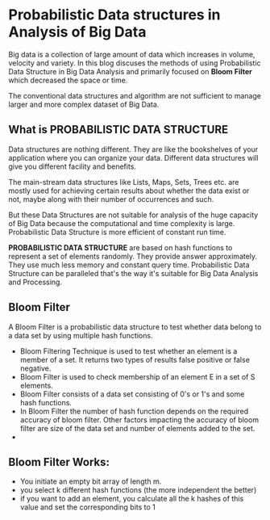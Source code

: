 
# Probabilistic Data structures in Analysis of Big Data
Big data is a collection of large amount of data which increases in volume, velocity and variety. In this blog discuses the methods of using Probabilistic Data Structure in Big Data Analysis and primarily focused on **Bloom Filter** which decreased the space or time.

The conventional data structures and algorithm are not sufficient to manage larger and more complex dataset of Big Data.

## What is PROBABILISTIC DATA STRUCTURE
Data structures are nothing different. They are like the bookshelves of your application where you can organize your data. Different data structures will give you different facility and benefits. 

The main-stream data structures like Lists, Maps, Sets, Trees etc. are mostly used for achieving certain results about whether the data exist or not, maybe along with their number of occurrences and such.

But these Data Structures are not suitable for analysis of the huge capacity of Big Data because the computational and time complexity is large. Probabilistic Data Structure is more efficient of constant run time.

**PROBABILISTIC DATA STRUCTURE**  are based on hash functions to represent a set of elements randomly. They provide answer approximately. They use much less memory and constant query time. Probabilistic Data Structure can be paralleled that's the way it's  suitable for Big Data Analysis and Processing.

## Bloom Filter
A Bloom Filter is a probabilistic data structure to test whether data belong to a data set by using multiple hash functions. 

 - Bloom Filtering Technique is used to test whether an element is a member of a set. It returns two types of results false positive or false negative.
 - Bloom Filter is used to check membership of an element E in a set of S elements.
 - Bloom Filter consists of a data set consisting of 0's or 1's and some
   hash functions.
 - In Bloom Filter the number of hash function depends on the required accuracy of bloom filter. Other factors impacting the accuracy of bloom filter are size of the data set and number of elements added to the set.
 - 

## Bloom Filter Works:

 - You initiate an empty bit array of length m.
 - you select k different hash functions (the more independent the better)
 - if you want to add an element, you calculate all the k hashes of this value and set the corresponding bits to 1

   

 

<!--stackedit_data:
eyJoaXN0b3J5IjpbLTE1MTA2MTE1MTcsLTQyMjMxODk5NCwtMz
I0MjgwNzMwLC0yMTE0NTAwNDgzLC0yMTIyNDY1NzgxLDQ1ODg5
MDAxMywtMTY1Njg3NzAxMCwxMTgzNDUyMzQ4LC0xODk1OTg5NT
UxLDIxMTc4MTI4ODEsMTUwNTI3MDI5NiwtMTk2ODY3MTczLC02
MzczMzYwMDYsLTgyMjgxODI0MCwtMjA3MzM1NDY3OCwxMjU3OT
EzNzY4LC03MzQyNjMxOTMsMTcxNzIxOTc3NCwtOTM5NzM2MTU4
LC0xMDA5NjQ1MDEzXX0=
-->